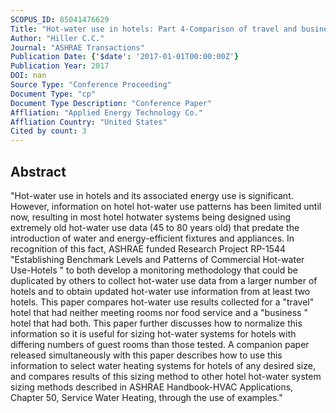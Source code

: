 ```yaml
---
SCOPUS_ID: 85041476629
Title: "Hot-water use in hotels: Part 4-Comparison of travel and business hotel hot-water system monitoring results"
Author: "Hiller C.C."
Journal: "ASHRAE Transactions"
Publication Date: {'$date': '2017-01-01T00:00:00Z'}
Publication Year: 2017
DOI: nan
Source Type: "Conference Proceeding"
Document Type: "cp"
Document Type Description: "Conference Paper"
Affliation: "Applied Energy Technology Co."
Affliation Country: "United States"
Cited by count: 3
---
```


## Abstract
"Hot-water use in hotels and its associated energy use is significant. However, information on hotel hot-water use patterns has been limited until now, resulting in most hotel hotwater systems being designed using extremely old hot-water use data (45 to 80 years old) that predate the introduction of water and energy-efficient fixtures and appliances. In recognition of this fact, ASHRAE funded Research Project RP-1544 \"Establishing Benchmark Levels and Patterns of Commercial Hot-water Use-Hotels \" to both develop a monitoring methodology that could be duplicated by others to collect hot-water use data from a larger number of hotels and to obtain updated hot-water use information from at least two hotels. This paper compares hot-water use results collected for a \"travel\" hotel that had neither meeting rooms nor food service and a \"business \" hotel that had both. This paper further discusses how to normalize this information so it is useful for sizing hot-water systems for hotels with differing numbers of guest rooms than those tested. A companion paper released simultaneously with this paper describes how to use this information to select water heating systems for hotels of any desired size, and compares results of this sizing method to other hotel hot-water system sizing methods described in ASHRAE Handbook-HVAC Applications, Chapter 50, Service Water Heating, through the use of examples."
